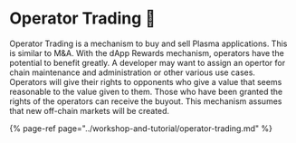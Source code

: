 # Operator Trading 🎯

Operator Trading is a mechanism to buy and sell Plasma applications. This is similar to M&A. With the dApp Rewards mechanism, operators have the potential to benefit greatly. A developer may want to assign an opertor for chain maintenance and administration or other various use cases. Operators will give their rights to opponents who give a value that seems reasonable to the value given to them. Those who have been granted the rights of the operators can receive the buyout.  This mechanism assumes that new off-chain markets will be created.

{% page-ref page="../workshop-and-tutorial/operator-trading.md" %}



